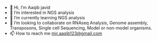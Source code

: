 - 👋 Hi, I’m Aaqib javid
- 👀 I’m interested in NGS analysis
- 🌱 I’m currently learning NGS analysis
- 💞️ I’m looking to collaborate on RNAseq Analysis, Genome assembly, Transposons, Single cell Sequencing, Model or non-model organisms.
- 📫 How to reach me mir.aaqib123@gmail.com

<!---
AboutMe is a ✨ special ✨ repository because its `README.md` (this file) appears on your GitHub profile.
You can click the Preview link to take a look at your changes.
--->
